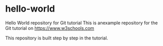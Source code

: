# hello-world
Hello World repository for Git tutorial
This is anexample repository for the Git tutorial on https://www.w3schools.com

This repository is built step by step in the tutorial.
